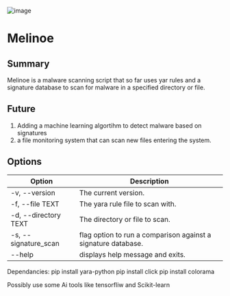 ![image](https://github.com/user-attachments/assets/47baf4c7-2c94-438d-b64d-fa44d02272b2)
# Melinoe
## Summary
Melinoe is a malware scanning script that so far uses yar rules and a signature database to scan for malware in a specified directory or file.
## Future
1. Adding a machine learning algortihm to detect malware based on signatures  
2. a file monitoring system that can scan new files entering the system.
## Options
| Option  | Description |
| ------------- | ------------- |
| -v, --version | The current version. |
| -f, --file TEXT | The yara rule file to scan with. |
| -d, --directory TEXT |  The directory or file to scan. |
| -s, --signature_scan | flag option to run a comparison against a signature database. |
| --help | displays help message and exits. |

Dependancies:
pip install yara-python
pip install click
pip install colorama



Possibly use some Ai tools like tensorfliw and Scikit-learn
